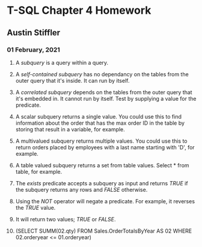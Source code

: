 # T-SQL Chapter 4 Homework
## Austin Stiffler
### 01 February, 2021


1. A *subquery* is a query within a query.

1. A *self-contained subquery* has no dependancy on the tables from the outer query that it's inside. It can run by itself.

1. A *correlated subquery* depends on the tables from the outer query that it's embedded in. It cannot run by itself. Test by supplying a value for the predicate.

1. A scalar subquery returns a single value. You could use this to find information about the order that has the max order ID in the table by storing that result
in a variable, for example.

1. A multivalued subquery returns multiple values. You could use this to return orders placed by employees with a last name starting with 'D', for example.

1. A table valued subquery returns a set from table values. Select * from table, for example.

1. The *exists* predicate accepts a subquery as input and returns *TRUE* if the subquery returns any rows and *FALSE* otherwise.

1. Using the *NOT* operator will negate a predicate. For example, it reverses the *TRUE* value.

1. It will return two values; *TRUE* or *FALSE*.

1. (SELECT SUMM(02.qty) FROM Sales.OrderTotalsByYear AS 02 WHERE 02.orderyear <= 01.orderyear)